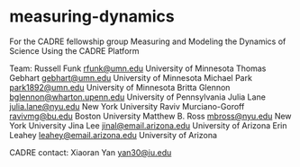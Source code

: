 # measuring-dynamics
For the CADRE fellowship group Measuring and Modeling the Dynamics of Science Using the CADRE Platform

Team:
Russell Funk	rfunk@umn.edu	University of Minnesota
Thomas Gebhart 	gebhart@umn.edu	University of Minnesota
Michael Park	park1892@umn.edu	University of Minnesota
Britta Glennon	bglennon@wharton.upenn.edu	University of Pennsylvania
Julia Lane 	julia.lane@nyu.edu	New York University
Raviv Murciano-Goroff 	ravivmg@bu.edu	Boston University
Matthew B. Ross 	mbross@nyu.edu	New York University
Jina Lee	jinal@email.arizona.edu	University of Arizona
Erin Leahey 	leahey@email.arizona.edu	University of Arizona

CADRE contact: Xiaoran Yan yan30@iu.edu
